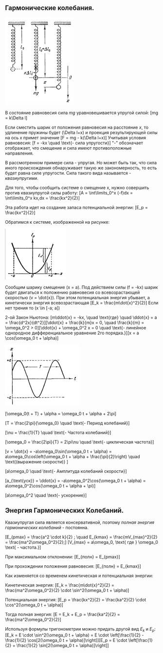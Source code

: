 ## Гармонические колебания.

![](19.png)

В состояние равновесия сила $mg$ уравновешивается упругой силой:
\[mg = k\Delta l\]

Если сместить шарик от положения равновесия на расстояние $x$, то удлинение пружины будет \(\Delta l+x\) и проекция результирующей силы на ось $x$ примет значение
\[F = mg - k(\Delta l+x)\]
Учитывая условия равновесия:
\[f = -kx \quad \text{- сила упругости}\]
"-" обозначает отображает, что смещение и сила имеют противоположные направления.

В рассмотренном примере сила - упругая. Но может быть так, что сила иного происхождения обнаруживает такую же закономерность, то есть будет равна силе упругости. Сила такого вида называется - *квазиупругими*.

Для того, чтобы сообщить системе о смещение x, нужно совершить против квазиупругой силы работу:
\[A = \int\limits_0^x (-f)dx = \int\limits_0^x kx\,dx = \frac{kx^2}{2}\]

Эта работа идет на создание запаса потенциальной энергии:
\[E_p = \frac{kx^2}{2}\]

Обратимся к системе, изображенной на рисунке:

![](19-2.png)

Сообщим шарику смещение \(x = a\). Под действием силы \(f = -kx\) шарик будет двигаться к положению равновесия со всевозрастающей скоростью \(v = \dot{x}\). При этом потенциальная энергия убывает, а кинетически энергия всевозрастающая 
\[E_k = \frac{m\dot{x}^2}{2}\]
Если нет трения то \(x \in [-a; a]\)

2-ой Закон Ньютона:
\[m\ddot{x} = -kx, \quad \text{где} \quad \ddot{x} = a = \frac{d^2x}{dt^2}\]\[\ddot{x} + \frac{k}{m}x = 0, \quad \frac{k}{m} = \omega_0^2 > 0\]\[\ddot{x} + \omega_0^2 x = 0 \quad \text{- линейное однородное дифференциальное уравнение 2го порядка.}\]\[x = a \cos(\omega_0 t + \alpha)\]

![Гармонические колебания](19-3.png)

\[\omega_0(t + T) + \alpha = \omega_0 t + \alpha + 2\pi\]

\[T = \frac{2\pi}{\omega_0} \quad \text{- Период колебаний}\]

\[\nu = \frac{1}{T} \quad \text{- Частота колебаний}\]

\[\omega_0 = \frac{2\pi}{T} = 2\pi\nu \quad \text{- циклическая частота}\]

\[v = \dot{x} = -a\omega_0\sin(\omega_0 t + \alpha) = a\omega_0\cos\left(\omega_0 t + \alpha + \frac{\pi}{2}\right) \quad \text{(выражение скорости)}
\]

\[a\omega_0 \quad \text{- Амплитуда колебаний скорости}\]

\[a_{\text{уск}} = \ddot{x} = -a\omega_0^2\cos(\omega_0 t + \alpha) = a\omega_0^2\cos(\omega_0 t + \alpha + \pi)\]

\[a\omega_0^2 \quad \text{- ускорение}\]
## Энергия Гармонических Колебаний.

Квазиупругая сила является консервативной, поэтому *полная энергия гармонических колебаний* - постоянна. 

\[E_{pmax} = \frac{a^2 \cdot k}{2} ; \quad E_{kmax} = \frac{mV_{max}^2}{2} = \frac{ma^2\omega_0^2}{2};\]
\[V_{max} = a\omega_0, \text{ где } \omega_0 \text{ - частота.}\]

При максимальном отклонении:
\[E_{полн} = E_{pmax}\]

При прохождении положения равновесия:
\[E_{полн} = E_{kmax}\]

Как изменяется со временем кинетическая и потенциальная энергии:

Кинетическая энергия:
\[E_k = \frac{m\dot{x}^2}{2} = \frac{ma^2\omega_0^2}{2} \cdot \sin^2(\omega_0 t + \alpha)\]

Потенциальная энергия:
\[E_p = \frac{kx^2}{2} = \frac{ka^2}{2} \cdot \cos^2(\omega_0 t + \alpha)\]

Тогда полная энергия:
\[E = E_k + E_p = \frac{ka^2}{2} = \frac{ma^2\omega_0^2}{2}\]

Используя формулы тригонометрии можно придать другой вид $E_k$ и $E_p$:
\[E_k = E \cdot \sin^2(\omega_0 t + \alpha) = E \cdot \left[\frac{1}{2} - \frac{1}{2} \cos[2(\omega_0 t + \alpha)]\right]\]\[E_p = E \cdot \left[\frac{1}{2} + \frac{1}{2} \sin[2(\omega_0 t + \alpha)]\right]\]
